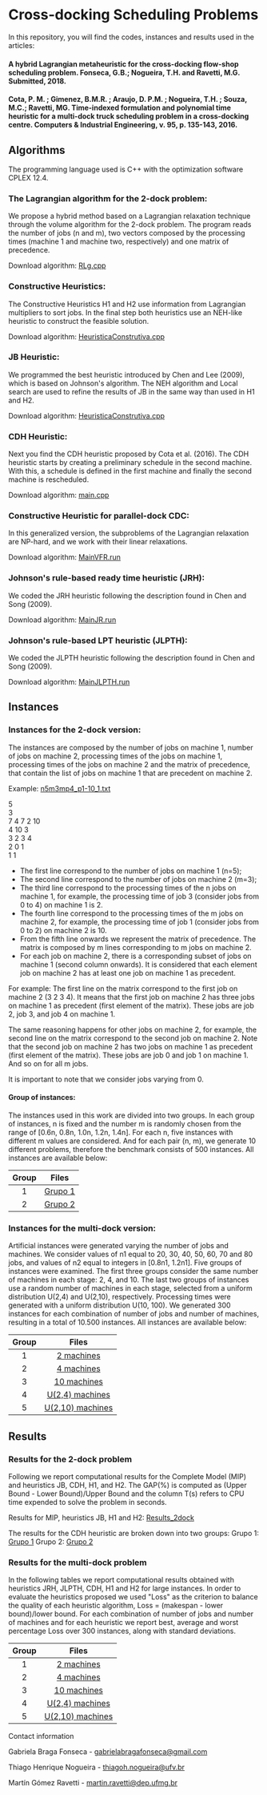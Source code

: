 # Cross-docking Scheduling Problems

In this repository, you will find the codes, instances and results used in the articles:

#### A hybrid Lagrangian metaheuristic for the cross-docking flow-shop scheduling problem. Fonseca, G.B.;  Nogueira, T.H. and Ravetti, M.G. Submitted, 2018.
#### Cota, P. M. ; Gimenez, B.M.R. ; Araujo, D. P.M. ; Nogueira, T.H. ; Souza, M.C.; Ravetti, MG. Time-indexed formulation and polynomial time heuristic for a multi-dock truck scheduling problem in a cross-docking centre. Computers & Industrial Engineering, v. 95, p. 135-143, 2016.

## Algorithms

The programming language used is C++ with the optimization software CPLEX 12.4. 

### The Lagrangian algorithm for the 2-dock problem:

We propose a hybrid method based on a Lagrangian relaxation technique through the volume algorithm for the 2-dock problem. The program reads the number of jobs (n and m), two vectors composed by the processing times (machine 1 and machine two, respectively) and one matrix of precedence.

Download algorithm: [RLg.cpp](https://drive.google.com/open?id=1qRbW0pOnw5ViAJw7TGQoGJvI-TuVOW6T) 

### Constructive Heuristics:

The Constructive Heuristics H1 and H2 use information from Lagrangian multipliers to sort jobs. In the final step both heuristics use an NEH-like heuristic to construct the feasible solution.

Download algorithm: [HeuristicaConstrutiva.cpp](https://drive.google.com/open?id=1glHzPxjKX1F5NnUSlUe3d1A2QroSXGDN) 

### JB Heuristic:

We programmed the best heuristic introduced by Chen and Lee (2009), which is based on Johnson's algorithm. The NEH algorithm and Local search are used to refine the results of JB in the same way than used in H1 and H2.

Download algorithm: [HeuristicaConstrutiva.cpp](https://drive.google.com/open?id=1glHzPxjKX1F5NnUSlUe3d1A2QroSXGDN)

### CDH Heuristic:

Next you find the CDH heuristic proposed by Cota et al. (2016). The CDH heuristic starts by creating a preliminary schedule in the second machine. With this, a schedule is defined in the first machine and finally the second machine is rescheduled.

Download algorithm: [main.cpp](https://drive.google.com/open?id=1PcuGQ_M4ibWwXnQw-qFj9XyClj-0iaxD)

### Constructive Heuristic for parallel-dock CDC:

In this generalized version, the subproblems of the Lagrangian relaxation are NP-hard, and we work with their linear relaxations.

Download algorithm: [MainVFR.run](https://drive.google.com/open?id=1blzyrFsNj9SJrMgl4ziDK_IaSJRx3pUK)

### Johnson's rule-based ready time heuristic (JRH):

We coded the JRH heuristic following the description found in Chen and Song (2009). 

Download algorithm: [MainJR.run](https://drive.google.com/open?id=1TeudYfiq5sRJncd_HpA8NwfEm8rZMyGk)

### Johnson's rule-based LPT heuristic (JLPTH):

We coded the JLPTH heuristic following the description found in Chen and Song (2009). 

Download algorithm: [MainJLPTH.run](https://drive.google.com/open?id=1Bd86KKY4-bBOK_-YpUcbQVWoC4ob2N6C)

## Instances

### Instances for the 2-dock version:

The instances are composed by the number of jobs on machine 1, number of jobs on machine 2, processing times of the jobs on machine  1, 
processing times of the jobs on machine 2 and the matrix of precedence, that contain the list of jobs on machine 1 that are precedent on machine 2.

Example: [n5m3mp4_p1-10_1.txt](https://drive.google.com/open?id=15XWvWe4JYu8wDSuSJc8JCW8hmfTu3ui6)

5  
3  
7 4 7 2 10  
4 10 3  
3 2 3 4  
2 0 1  
1 1 

* The first line correspond to the number of jobs on machine 1 (n=5);
* The second line correspond to the number of jobs on machine 2 (m=3);
* The third line correspond to the processing times of the n jobs on machine  1, for example, the processing time of job 3 (consider jobs from 0 to 4) on machine 1 is 2.
* The fourth line correspond to the processing times of the m jobs on machine  2, for example, the processing time of job 1 (consider jobs from 0 to 2) on machine 2 is 10.
* From the fifth line onwards we represent the matrix of precedence. The matrix is composed by m lines corresponding to m jobs on machine 2. 
* For each job on machine 2, there is a corresponding subset of jobs on machine 1 (second column onwards). It is considered that each element job on machine 2 has at least one job on  machine 1 as precedent. 

For example: The first line on the matrix correspond to the first job on machine 2 (3 2 3 4). It means that the first job on machine 2 has three jobs on machine 1  as precedent (first element of the matrix). These jobs are job 2, job 3, and job 4 on machine 1. 

The same reasoning happens for other jobs on machine 2, for example,  the second line on the matrix correspond to the second job on machine 2. Note that the second job on machine 2 has two jobs on machine 1  as precedent (first element of the matrix). These jobs are job 0 and job 1 on machine 1. And so on for all m jobs.

It is important to note that we consider jobs varying from 0.

#### Group of instances:

The instances used in this work are divided into two groups. In each group of instances, n is fixed and the number m is randomly chosen from the range of [0.6n, 0.8n, 1.0n, 1.2n, 1.4n]. For each n, five instances with different m values are considered. And for each pair (n, m), we generate 10 different problems, therefore the benchmark consists of 500 instances. All instances are available below:

|Group| Files |
|:-------------:|:-------------:|
| 1 | [Grupo 1](https://drive.google.com/open?id=16QYVuQ6mG4ah-vHlVlF50OVgccPqZ7R6) |
| 2 | [Grupo 2](https://drive.google.com/open?id=1EUnx33BeLzZSotX5A2Hf_Amed1hPBlY6) |

### Instances for the multi-dock version:

Artificial instances were generated varying the number of jobs and machines. We consider values of n1 equal to 20, 30, 40, 50, 60, 70 and 80 jobs, and values of n2 equal to integers in [0.8n1, 1.2n1]. Five groups of instances were examined. The first three groups consider the same number of machines in each stage: 2, 4, and 10. The last two groups of instances use a random number of machines in each stage, selected from a uniform distribution U(2,4) and U(2,10), respectively. Processing times were generated with a uniform distribution U(10, 100). We generated 300 instances for each combination of number of jobs and number of machines, resulting in a total of 10.500 instances. All instances are available below:

|Group| Files |
|:-------------:|:-------------:|
| 1 | [2 machines](https://drive.google.com/open?id=1aRxy5rSmWWx4xVreV26FrJw26EMzNMxg) |
| 2 | [4 machines](https://drive.google.com/open?id=1l8pteh9JCHMBPDClyclHwAAcrWBpRqKD) |
| 3 | [10 machines](https://drive.google.com/open?id=1V8j__8XVVr0fFwPDp7DLfdv703mEEKp2) |
| 4 | [U(2,4) machines](https://drive.google.com/open?id=1tZ4HQR4nxlKmQ1AM3NIv8EKsbm_9MD8X) |
| 5 | [ U(2,10) machines](https://drive.google.com/open?id=1kOJEsbhkr9L51OBkzt3OnNJaAzZwYYwo) |

## Results

### Results for the 2-dock problem

Following we report computational results for the Complete Model (MIP) and heuristics JB, CDH, H1, and H2. The GAP(%) is computed as (Upper Bound - Lower Bound)/Upper Bound and the column T(s) refers to CPU time expended to solve the problem in seconds. 

Results for MIP, heuristics JB, H1 and H2: [Results_2dock](https://drive.google.com/open?id=1ICAj_ZzNIRWXuwTRc6aHzmLyyXc2UZ0n)

The results for the CDH heuristic are broken down into two groups: 
Grupo 1: [Grupo 1](https://drive.google.com/open?id=1_CS-PmzZl60VbXe2na3wLZbaW5J7iaml)
Grupo 2: [Grupo 2](https://drive.google.com/open?id=1xA4Xw2RfsXxuMOdj_0IKN-ksAqv-LPdd)

### Results for the multi-dock problem

In the following tables we report computational results obtained with heuristics JRH, JLPTH, CDH, H1 and H2 for large instances. In order to evaluate the heuristics proposed we used "Loss" as the criterion to balance the quality of each heuristic algorithm, 
Loss = (makespan - lower bound)/lower bound. For each combination of number of jobs and number of machines and for each heuristic we report best, average and worst percentage Loss over 300 instances, along with standard deviations.

|Group| Files |
|:-------------:|:-------------:|
| 1 | [2 machines](https://drive.google.com/open?id=1IijLbo9xS-OAUIcDxDujTmXIfKUg6TPN) |
| 2 | [4 machines](https://drive.google.com/open?id=1pRh1vFECr7LhbQJTnrDF6iA6sPUWT3bl) |
| 3 | [10 machines](https://drive.google.com/open?id=1GAcuAm1cJ2NqV5UTimNue2Zn61EG1KOs) |
| 4 | [U(2,4) machines](https://drive.google.com/open?id=1NwrD4LpTjq5qXSSVp7LePWooNv727rPx) |
| 5 | [ U(2,10) machines](https://drive.google.com/open?id=1QaJu4K0REWyUqo6QFWwHhCSbJoLlfJAx) |


Contact information

Gabriela Braga Fonseca - gabrielabragafonseca@gmail.com

Thiago Henrique Nogueira - thiagoh.nogueira@ufv.br

Martín Gómez Ravetti - martin.ravetti@dep.ufmg.br

